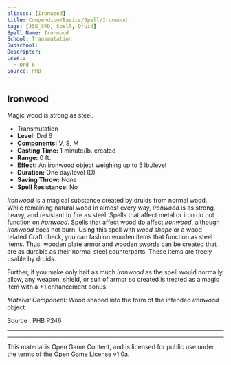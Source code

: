 ```yaml
---
aliases: [Ironwood]
title: Compendium/Basics/Spell/Ironwood
tags: [35E_SRD, Spell, Druid]
Spell Name: Ironwood
School: Transmutation
Subschool: 
Descriptor: 
Level:
  - Drd 6
Source: PHB
---
```



## Ironwood

Magic wood is strong as steel.

*   Transmutation
*   **Level:** Drd 6
*   **Components:** V, S, M
*   **Casting Time:** 1 minute/lb. created
*   **Range:** 0 ft.
*   **Effect:** An ironwood object weighing up to 5 lb./level
*   **Duration:** One day/level (D)
*   **Saving Throw:** None
*   **Spell Resistance:** No

<p><i>Ironwood</i> is a magical substance created by druids from normal wood. While remaining natural wood in almost every way, <i>ironwood</i> is as strong, heavy, and resistant to fire as steel. Spells that affect metal or iron do not function on <i>ironwood</i>. Spells that affect wood do affect <i>ironwood</i>, although <i>ironwood</i> does not burn. Using this spell with <i>wood shape</i> or a wood-related Craft check, you can fashion wooden items that function as steel items. Thus, wooden plate armor and wooden swords can be created that are as durable as their normal steel counterparts. These items are freely usable by druids.</p><p>Further, if you make only half as much <i>ironwood</i> as the spell would normally allow, any weapon, shield, or suit of armor so created is treated as a magic item with a +1 enhancement bonus.</p><p><i>Material Component:</i> Wood shaped into the form of the intended <i>ironwood</i> object.</p>

Source : PHB P246

---

---

This material is Open Game Content, and is licensed for public use under
the terms of the Open Game License v1.0a.
